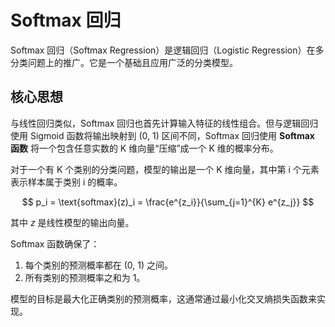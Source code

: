 # Softmax 回归

Softmax 回归（Softmax Regression）是逻辑回归（Logistic Regression）在多分类问题上的推广。它是一个基础且应用广泛的分类模型。

## 核心思想

与线性回归类似，Softmax 回归也首先计算输入特征的线性组合。但与逻辑回归使用 Sigmoid 函数将输出映射到 (0, 1) 区间不同，Softmax 回归使用 **Softmax 函数** 将一个包含任意实数的 K 维向量“压缩”成一个 K 维的概率分布。

对于一个有 K 个类别的分类问题，模型的输出是一个 K 维向量，其中第 i 个元素表示样本属于类别 i 的概率。

$$
p_i = \text{softmax}(z)_i = \frac{e^{z_i}}{\sum_{j=1}^{K} e^{z_j}}
$$

其中 $z$ 是线性模型的输出向量。

Softmax 函数确保了：
1.  每个类别的预测概率都在 (0, 1) 之间。
2.  所有类别的预测概率之和为 1。

模型的目标是最大化正确类别的预测概率，这通常通过最小化交叉熵损失函数来实现。
